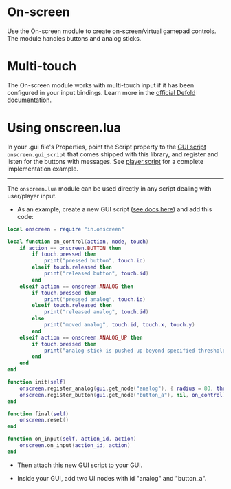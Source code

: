 # On-screen
Use the On-screen module to create on-screen/virtual gamepad controls. The module handles buttons and analog sticks.

# Multi-touch
The On-screen module works with multi-touch input if it has been configured in your input bindings. Learn more in the [official Defold documentation](https://defold.com/manuals/input-mouse-and-touch/#touch-triggers).

# Using onscreen.lua
In your .gui file's Properties, point the Script property to the [GUI script](https://defold.com/manuals/gui-script/) `onscreen.gui_script` that comes shipped with this library, and register and listen for the buttons with messages. See [player.script](https://github.com/britzl/defold-input/blob/master/examples/onscreen/player.script) for a complete implementation example.

---

The `onscreen.lua` module can be used directly in any script dealing with user/player input.

- As an example, create a new GUI script ([see docs here](https://defold.com/manuals/gui-script/)) and add this code:

```lua
local onscreen = require "in.onscreen"

local function on_control(action, node, touch)
	if action == onscreen.BUTTON then
		if touch.pressed then
			print("pressed button", touch.id)
		elseif touch.released then
			print("released button", touch.id)
		end
	elseif action == onscreen.ANALOG then
		if touch.pressed then
			print("pressed analog", touch.id)
		elseif touch.released then
			print("released analog", touch.id)
		else
			print("moved analog", touch.id, touch.x, touch.y)
		end
	elseif action == onscreen.ANALOG_UP then
		if touch.pressed then
			print("analog stick is pushed up beyond specified threshold")
		end
	end
end

function init(self)
	onscreen.register_analog(gui.get_node("analog"), { radius = 80, threshold = 0.9 }, on_control)
	onscreen.register_button(gui.get_node("button_a"), nil, on_control)
end

function final(self)
	onscreen.reset()
end

function on_input(self, action_id, action)
	onscreen.on_input(action_id, action)
end
```

- Then attach this new GUI script to your GUI.

- Inside your GUI, add two UI nodes with id "analog" and "button_a".
